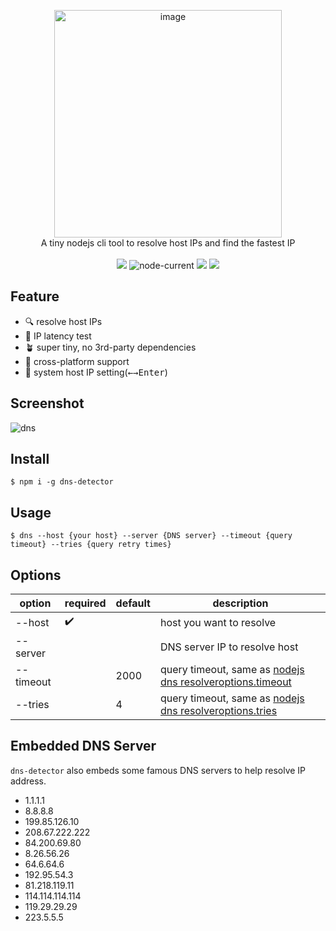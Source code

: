 <p align='center'>
  <img width="364" alt="image" src="https://user-images.githubusercontent.com/102238922/212551667-435005a1-a9bb-4dab-80e0-47fb832854ad.png">

  <br>
    A tiny nodejs cli tool to resolve host IPs and find the fastest IP
  <br>
  <br>
  <img src="https://img.shields.io/npm/v/dns-detector">
  <img alt="node-current" src="https://img.shields.io/node/v/dns-detector">
  <img src="https://img.shields.io/bundlephobia/minzip/dns-detector?label=minzip">
  <img src="https://img.shields.io/badge/platform-darwin%7Clinux%7Cwin32-black" />
  


</p>

## Feature

- :mag: resolve host IPs 
- :rocket: IP latency test
- :potted_plant: super tiny, no 3rd-party dependencies
- :whale: cross-platform support
- :hammer: system host IP setting(<kbd>&larr;</kbd><kbd>&rarr;</kbd><kbd>Enter</kbd>)


## Screenshot


![dns](https://user-images.githubusercontent.com/102238922/220001043-b5584e16-c43b-49e3-a9ae-55200b61d043.gif)




## Install

```shell
$ npm i -g dns-detector
```

## Usage

```shell
$ dns --host {your host} --server {DNS server} --timeout {query timeout} --tries {query retry times}
```

## Options

|option|required|default|description
|-----|-----|-----|------|
|--host|:heavy_check_mark:||host you want to resolve|
|--server|||DNS server IP to resolve host
|--timeout||2000|query timeout, same as [nodejs dns resolveroptions.timeout](https://nodejs.org/dist/latest-v18.x/docs/api/dns.html#resolveroptions)
|--tries||4|query timeout, same as [nodejs dns resolveroptions.tries](https://nodejs.org/dist/latest-v18.x/docs/api/dns.html#resolveroptions)

## Embedded DNS Server

`dns-detector` also embeds some famous DNS servers to help resolve IP address.

- 1.1.1.1
- 8.8.8.8
- 199.85.126.10
- 208.67.222.222
- 84.200.69.80
- 8.26.56.26
- 64.6.64.6
- 192.95.54.3
- 81.218.119.11
- 114.114.114.114
- 119.29.29.29
- 223.5.5.5

